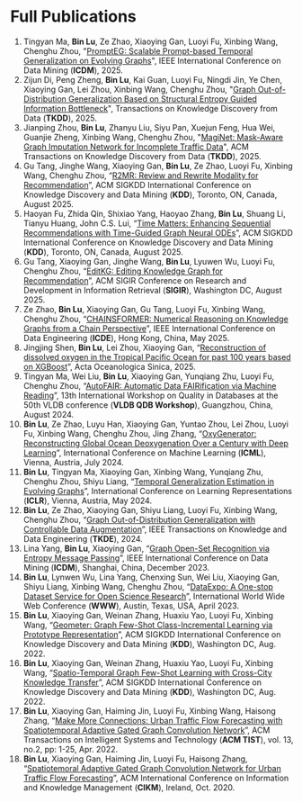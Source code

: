 # Full Publications
1. Tingyan Ma, **Bin Lu**, Ze Zhao, Xiaoying Gan, Luoyi Fu, Xinbing Wang, Chenghu Zhou, "[PromptEG: Scalable Prompt-based Temporal Generalization on Evolving Graphs]()", IEEE International Conference on Data Mining (**ICDM**), 2025.
2. Zijun Di, Peng Zheng, **Bin Lu**, Kai Guan, Luoyi Fu, Ningdi Jin, Ye Chen, Xiaoying Gan, Lei Zhou, Xinbing Wang, Chenghu Zhou, "[Graph Out-of-Distribution Generalization Based on Structural Entropy Guided Information Bottleneck]()", Transactions on Knowledge Discovery from Data (**TKDD**), 2025.
3. Jianping Zhou, **Bin Lu**, Zhanyu Liu, Siyu Pan, Xuejun Feng, Hua Wei, Guanjie Zheng, Xinbing Wang, Chenghu Zhou, "[MagiNet: Mask-Aware Graph Imputation Network for Incomplete Traffic Data](https://dl.acm.org/doi/10.1145/3743141)", ACM Transactions on Knowledge Discovery from Data (**TKDD**), 2025.
4. Gu Tang, Jinghe Wang, Xiaoying Gan, **Bin Lu**, Ze Zhao, Luoyi Fu, Xinbing Wang, Chenghu Zhou, “[R2MR: Review and Rewrite Modality for Recommendation]()”, ACM SIGKDD International Conference on Knowledge Discovery and Data Mining (**KDD**), Toronto, ON, Canada, August 2025.
5. Haoyan Fu, Zhida Qin, Shixiao Yang, Haoyao Zhang, **Bin Lu**, Shuang Li, Tianyu Huang, John C.S. Lui, “[Time Matters: Enhancing Sequential Recommendations with Time-Guided Graph Neural ODEs]()”, ACM SIGKDD International Conference on Knowledge Discovery and Data Mining (**KDD**), Toronto, ON, Canada, August 2025.
6. Gu Tang, Xiaoying Gan, Jinghe Wang, **Bin Lu**, Lyuwen Wu, Luoyi Fu, Chenghu Zhou, “[EditKG: Editing Knowledge Graph for Recommendation]()”, ACM SIGIR Conference on Research and Development in Information Retrieval (**SIGIR**), Washington DC, August 2025.
7. Ze Zhao, **Bin Lu**, Xiaoying Gan, Gu Tang, Luoyi Fu, Xinbing Wang, Chenghu Zhou, “[CHAINSFORMER: Numerical Reasoning on Knowledge Graphs from a Chain Perspective]()”, IEEE International Conference on Data Engineering (**ICDE**), Hong Kong, China, May 2025.
8. Jingjing Shen, **Bin Lu**, Lei Zhou, Xiaoying Gan, “[Reconstruction of dissolved oxygen in the Tropical Pacific Ocean for past 100 years based on XGBoost]()”, Acta Oceanologica Sinica, 2025.
9. Tingyan Ma, Wei Liu, **Bin Lu**, Xiaoying Gan, Yunqiang Zhu, Luoyi Fu, Chenghu Zhou, “[AutoFAIR: Automatic Data FAIRification via Machine Reading]()”, 13th International Workshop on Quality in Databases at the 50th VLDB conference (**VLDB QDB Workshop**), Guangzhou, China, August 2024.
10. **Bin Lu**, Ze Zhao, Luyu Han, Xiaoying Gan, Yuntao Zhou, Lei Zhou, Luoyi Fu, Xinbing Wang, Chenghu Zhou, Jing Zhang, “[OxyGenerator: Reconstructing Global Ocean Deoxygenation Over a Century with Deep Learning]()”, International Conference on Machine Learning (**ICML**), Vienna, Austria, July 2024.
11. **Bin Lu**, Tingyan Ma, Xiaoying Gan, Xinbing Wang, Yunqiang Zhu, Chenghu Zhou, Shiyu Liang, “[Temporal Generalization Estimation in Evolving Graphs]()”, International Conference on Learning Representations (**ICLR**), Vienna, Austria, May 2024.
12. **Bin Lu**, Ze Zhao, Xiaoying Gan, Shiyu Liang, Luoyi Fu, Xinbing Wang, Chenghu Zhou, “[Graph Out-of-Distribution Generalization with Controllable Data Augmentation]()”, IEEE Transactions on Knowledge and Data Engineering (**TKDE**), 2024.
13. Lina Yang, **Bin Lu**, Xiaoying Gan, “[Graph Open-Set Recognition via Entropy Message Passing]()”, IEEE International Conference on Data Mining (**ICDM**), Shanghai, China, December 2023.
14. **Bin Lu**, Lynwen Wu, Lina Yang, Chenxing Sun, Wei Liu, Xiaoying Gan, Shiyu Liang, Xinbing Wang, Chenghu Zhou, “[DataExpo: A One-stop Dataset Service for Open Science Research]()”, International World Wide Web Conference (**WWW**), Austin, Texas, USA, April 2023.
15. **Bin Lu**, Xiaoying Gan, Weinan Zhang, Huaxiu Yao, Luoyi Fu, Xinbing Wang, “[Geometer: Graph Few-Shot Class-Incremental Learning via Prototype Representation]()”, ACM SIGKDD International Conference on Knowledge Discovery and Data Mining (**KDD**), Washington DC, Aug. 2022.
16. **Bin Lu**, Xiaoying Gan, Weinan Zhang, Huaxiu Yao, Luoyi Fu, Xinbing Wang, “[Spatio-Temporal Graph Few-Shot Learning with Cross-City Knowledge Transfer]()”, ACM SIGKDD International Conference on Knowledge Discovery and Data Mining (**KDD**), Washington DC, Aug. 2022.
17. **Bin Lu**, Xiaoying Gan, Haiming Jin, Luoyi Fu, Xinbing Wang, Haisong Zhang, “[Make More Connections: Urban Traffic Flow Forecasting with Spatiotemporal Adaptive Gated Graph Convolution Network]()”, ACM Transactions on Intelligent Systems and Technology (**ACM TIST**), vol. 13, no.2, pp: 1-25, Apr. 2022.
18. **Bin Lu**, Xiaoying Gan, Haiming Jin, Luoyi Fu, Haisong Zhang, “[Spatiotemoral Adaptive Gated Graph Convolution Network for Urban Traffic Flow Forecasting]()”, ACM International Conference on Information and Knowledge Management (**CIKM**), Ireland, Oct. 2020.


